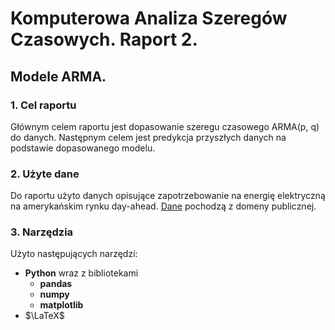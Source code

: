 # Komputerowa Analiza Szeregów Czasowych. Raport 2. 
## Modele ARMA. 

### 1. Cel raportu 
Głównym celem raportu jest dopasowanie szeregu czasowego ARMA(p, q) do danych. Następnym celem jest predykcja przyszłych danych na podstawie dopasowanego modelu. 

### 2. Użyte dane 
Do raportu użyto danych opisujące zapotrzebowanie na energię elektryczną na amerykańskim rynku day-ahead. [Dane](https://www.kaggle.com/datasets/robikscube/hourly-energy-consumption) pochodzą z domeny publicznej.


### 3. Narzędzia 
Użyto następujących narzędzi:
* **Python** wraz z bibliotekami 
    * **pandas**
    * **numpy**
    * **matplotlib**
* $\LaTeX$